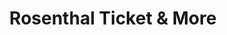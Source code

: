 ---
title: "Rosenthal Ticket & More"
url: /buchholz-in-der-nordheide/rosenthal-ticket-und-more/
shop: Tickets
---